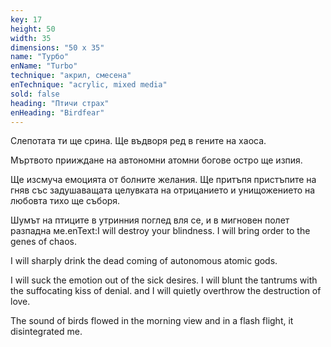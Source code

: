 ```yaml
---
key: 17
height: 50
width: 35
dimensions: "50 x 35"
name: "Турбо"
enName: "Turbo"
technique: "акрил, смесена"
enTechnique: "acrylic, mixed media"
sold: false
heading: "Птичи страх"
enHeading: "Birdfear"
---
```

Слепотата ти ще срина. 
Ще въдворя ред в гените на хаоса.

Мъртвото прииждане на автономни атомни богове остро ще изпия. 

Ще изсмуча емоцията от болните желания. 
Ще притъпя пристъпите на гняв със задушаващата целувката на отрицанието 
и унищожението на любовта тихо ще съборя. 

Шумът на птиците в утринния поглед вля се, 
и в мигновен полет разпадна ме.enText:I will destroy your blindness.
I will bring order to the genes of chaos.

I will sharply drink the dead coming of autonomous atomic gods. 

I will suck the emotion out of the sick desires.
I will blunt the tantrums with the suffocating kiss of denial.
and I will quietly overthrow the destruction of love.

The sound of birds flowed in the morning view
and in a flash flight, it disintegrated me.